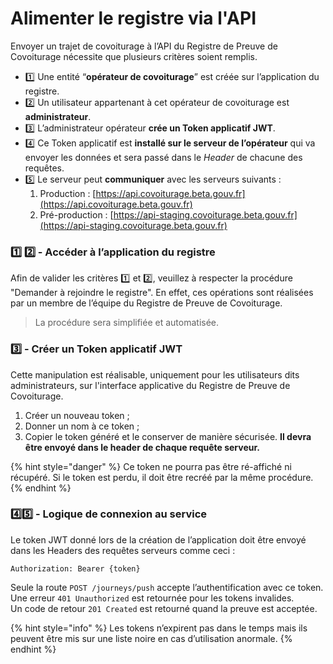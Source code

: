 # Alimenter le registre via l'API

Envoyer un trajet de covoiturage à l’API du Registre de Preuve de Covoiturage nécessite que plusieurs critères soient remplis.

* 1️⃣ Une entité “**opérateur de covoiturage**” est créée sur l’application du registre.
* 2️⃣ Un utilisateur appartenant à cet opérateur de covoiturage est **administrateur**.
* 3️⃣ L’administrateur opérateur **crée un Token applicatif JWT**.
* 4️⃣ Ce Token applicatif est **installé sur le serveur de l’opérateur** qui va envoyer les données et sera passé dans le _Header_ de chacune des requêtes.
* 5️⃣ Le serveur peut **communiquer** avec les serveurs suivants :
  1. Production : [https://api.covoiturage.beta.gouv.fr](https://api.covoiturage.beta.gouv.fr)
  2. Pré-production : [https://api-staging.covoiturage.beta.gouv.fr](https://api-staging.covoiturage.beta.gouv.fr)

### 1️⃣ 2️⃣ - Accéder à l’application du registre <a id="docs-internal-guid-1dcfb04d-7fff-6cd0-6f9f-785ab6cd35bb"></a>

Afin de valider les critères 1️⃣ et 2️⃣, veuillez à respecter la procédure "Demander à rejoindre le registre". En effet, ces opérations sont réalisées par un membre de l’équipe du Registre de Preuve de Covoiturage.

> La procédure sera simplifiée et automatisée.

### 3️⃣ - Créer un Token applicatif JWT

Cette manipulation est réalisable, uniquement pour les utilisateurs dits administrateurs, sur l'interface applicative du Registre de Preuve de Covoiturage. 

1. Créer un nouveau token ;
2. Donner un nom à ce token ; 
3. Copier le token généré et le conserver de manière sécurisée. **Il devra être envoyé dans le header de chaque requête serveur.**

{% hint style="danger" %}
Ce token ne pourra pas être ré-affiché ni récupéré. Si le token est perdu, il doit être recréé par la même procédure.
{% endhint %}

### 4️⃣5️⃣ - Logique de connexion au service

Le token JWT donné lors de la création de l’application doit être envoyé dans les Headers des requêtes serveurs comme ceci :

`Authorization: Bearer {token}`

Seule la route `POST /journeys/push` accepte l’authentification avec ce token.  
Une erreur `401 Unauthorized` est retournée pour les tokens invalides.  
Un code de retour `201 Created` est retourné quand la preuve est acceptée.

{% hint style="info" %}
Les tokens n’expirent pas dans le temps mais ils peuvent être mis sur une liste noire en cas d’utilisation anormale.
{% endhint %}

  




